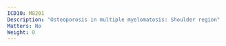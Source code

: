 ```yaml
---
ICD10: M8201
Description: "Osteoporosis in multiple myelomatosis: Shoulder region"
Matters: No
Weight: 0
---
```

